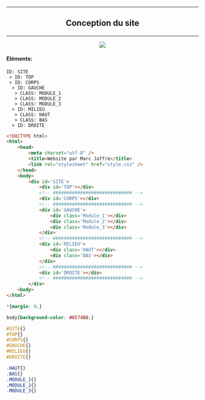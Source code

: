 ------------------------------------------------------------------------------------------------------------------------------------------------------------------------

## <p align='center'>Conception du site</a>

------------------------------------------------------------------------------------------------------------------------------------------------------------------------

<p align='center'>
  <img src='https://user-images.githubusercontent.com/35907/194784647-e20235f5-4adb-4c31-964f-12c8c709e7ab.png'/>
</a>


#### Eléments:
```
ID: SITE
 > ID: TOP
 > ID: CORPS
  > ID: GAUCHE
   > CLASS: MODULE_1
   > CLASS: MODULE_2
   > CLASS: MODULE_3
  > ID: MILIEU
   > CLASS: HAUT
   > CLASS: BAS
  > ID: DROITE
```

```html
<!DOCTYPE html>
<html>
    <head>
        <meta charset="utf-8" />
        <title>Website par Marc Jaffré</title>
        <link rel="stylesheet" href="style.css" />
    </head>
	<body>
		<div id='SITE'>
			<div id='TOP'></div>
			<!-- ############################# -->
			<div id='CORPS'></div>
			<!-- ############################# -->
			<div id='GAUCHE'>
				<div class='Module_1'></div>
				<div class='Module_2'></div>
				<div class='Module_3'></div>
			</div>
			<!-- ############################# -->
			<div id='MILIEU'>
				<div class='HAUT'></div>
				<div class='BAS'></div>
			</div>
			<!-- ############################# -->
			<div id='DROITE'></div>
			<!-- ############################# -->
		</div>
	<body>
</html>
```

```css
*{margin: 0;}

body{background-color: #0574B8;}

#SITE{}
#TOP{}
#CORPS{}
#GAUCHE{}
#MILIEU{}
#DROITE{}

.HAUT{}
.BAS{}
.MODULE_1{}
.MODULE_2{}
.MODULE_3{}
```
